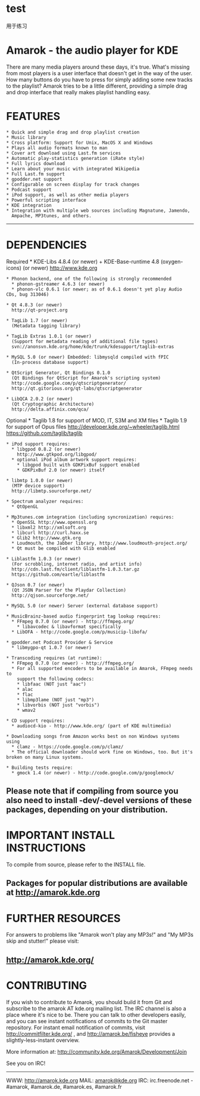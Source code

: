 # test
用于练习


Amarok - the audio player for KDE
===================================

There are many media players around these days, it's true. What's missing from most
players is a user interface that doesn't get in the way of the user. How many
buttons do you have to press for simply adding some new tracks to the playlist?
Amarok tries to be a little different, providing a simple drag and drop interface
that really makes playlist handling easy.


 FEATURES
==========

    * Quick and simple drag and drop playlist creation
    * Music library
    * Cross platform: Support for Unix, MacOS X and Windows
    * Plays all audio formats known to man
    * Cover art download using Last.fm services
    * Automatic play-statistics generation (iRate style)
    * Full lyrics download
    * Learn about your music with integrated Wikipedia
    * Full Last.fm support
    * gpodder.net support
    * Configurable on screen display for track changes
    * Podcast support
    * iPod support, as well as other media players
    * Powerful scripting interface
    * KDE integration
    * Integration with multiple web sources including Magnatune, Jamendo,
      Ampache, MP3tunes, and others.
--------------------------------------------------------------------------------


 DEPENDENCIES
==============

Required
    * KDE-Libs 4.8.4 (or newer) + KDE-Base-runtime 4.8 (oxygen-icons) (or newer)
      http://www.kde.org

    * Phonon backend, one of the following is strongly recommended
      * phonon-gstreamer 4.6.3 (or newer)
      * phonon-vlc 0.6.1 (or newer; as of 0.6.1 doesn't yet play Audio CDs, bug 313046)

    * Qt 4.8.3 (or newer)
      http://qt-project.org

    * TagLib 1.7 (or newer)
      (Metadata tagging library)

    * TagLib Extras 1.0.1 (or newer)
      (Support for metadata reading of additional file types)
      svn://anonsvn.kde.org/home/kde/trunk/kdesupport/taglib-extras

    * MySQL 5.0 (or newer) Embedded: libmysqld compiled with fPIC
      (In-process database support)

    * QtScript Generator, Qt Bindings 0.1.0
      (Qt Bindings for QtScript for Amarok's scripting system)
      http://code.google.com/p/qtscriptgenerator/
      http://qt.gitorious.org/qt-labs/qtscriptgenerator

    * LibQCA 2.0.2 (or newer)
      (Qt Cryptographic Architecture)
      http://delta.affinix.com/qca/

Optional
    * Taglib 1.8 for support of MOD, IT, S3M and XM files
    * Taglib 1.9 for support of Opus files
      http://developer.kde.org/~wheeler/taglib.html
      https://github.com/taglib/taglib

    * iPod support requires:
      * libgpod 0.8.2 (or newer)
        http://www.gtkpod.org/libgpod/
      * optional iPod album artwork support requires:
        * libgpod built with GDKPixBuf support enabled
        * GDKPixBuf 2.0 (or newer) itself

    * libmtp 1.0.0 (or newer)
      (MTP device support)
      http://libmtp.sourceforge.net/

    * Spectrum analyzer requires:
      * QtOpenGL

    * Mp3tunes.com integration (including syncronization) requires:
      * OpenSSL http://www.openssl.org
      * libxml2 http://xmlsoft.org
      * libcurl http://curl.haxx.se
      * Glib2 http://www.gtk.org
      * Loudmouth, the Jabber library, http://www.loudmouth-project.org/
      * Qt must be compiled with Glib enabled

    * Liblastfm 1.0.3 (or newer)
      (For scrobbling, internet radio, and artist info)
      http://cdn.last.fm/client/liblastfm-1.0.3.tar.gz
      https://github.com/eartle/liblastfm

    * QJson 0.7 (or newer)
      (Qt JSON Parser for the Playdar Collection)
      http://qjson.sourceforge.net/

    * MySQL 5.0 (or newer) Server (external database support)

    * MusicBrainz-based audio fingerprint tag lookup requires:
      * FFmpeg 0.7.0 (or newer) - http://ffmpeg.org/
        * libavcodec & libavformat specifically
      * LibOFA - http://code.google.com/p/musicip-libofa/

    * gpodder.net Podcast Provider & Service
      * libmygpo-qt 1.0.7 (or newer)

    * Transcoding requires (at runtime):
      * FFmpeg 0.7.0 (or newer) - http://ffmpeg.org/
      * For all supported encoders to be available in Amarok, FFmpeg needs to
        support the following codecs:
        * libfaac (NOT just "aac")
        * alac
        * flac
        * libmp3lame (NOT just "mp3")
        * libvorbis (NOT just "vorbis")
        * wmav2

    * CD support requires:
      * audiocd-kio - http://www.kde.org/ (part of KDE multimedia)

    * Downloading songs from Amazon works best on non Windows systems using
      * clamz - https://code.google.com/p/clamz/
      * The official downloader should work fine on Windows, too. But it's broken on many Linux systems.

    * Building tests require:
      * gmock 1.4 (or newer) - http://code.google.com/p/googlemock/

Please note that if compiling from source you also need to install -dev/-devel
versions of these packages, depending on your distribution.
--------------------------------------------------------------------------------


 IMPORTANT INSTALL INSTRUCTIONS
================================

To compile from source, please refer to the INSTALL file.

Packages for popular distributions are available at http://amarok.kde.org
--------------------------------------------------------------------------------


 FURTHER RESOURCES
===================

For answers to problems like "Amarok won't play any MP3s!" and "My MP3s skip
and stutter!" please visit:

   http://amarok.kde.org/
--------------------------------------------------------------------------------


 CONTRIBUTING
==============

If you wish to contribute to Amarok, you should build it from Git and subscribe
to the amarok AT kde.org mailing list. The IRC channel is also a place where
it's nice to be. There you can talk to other developers easily, and you can see
instant notifications of commits to the Git master repository. For instant email 
notification of commits, visit http://commitfilter.kde.org/ , and http://amarok.be/fisheye
provides a slightly-less-instant overview.

More information at:
http://community.kde.org/Amarok/Development/Join

See you on IRC!

--------------------------------------------------------------------------------

WWW:  http://amarok.kde.org
MAIL: amarok@kde.org
IRC:  irc.freenode.net - #amarok, #amarok.de, #amarok.es, #amarok.fr

